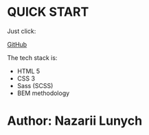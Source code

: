 # QUICK START

Just click:

[GitHub](http://127.0.0.1:5500/index.html)

The tech stack is:

+ HTML 5
+ CSS 3
+ Sass (SCSS)
+ BEM methodology

# Author: Nazarii Lunych


